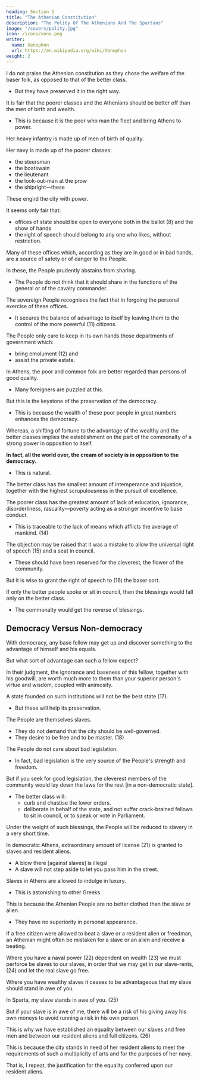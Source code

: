 ```yaml
---
heading: Section 1
title: "The Athenian Constitution"
description: "The Polity Of The Athenians And The Spartans"
image: "/covers/polity.jpg"
icon: /icons/xeno.png
writer:
  name: Xenophon
  url: https://en.wikipedia.org/wiki/Xenophon
weight: 2
---
```




I do not praise the Athenian constitution as they chose the welfare of the baser folk, as opposed to that of the better class. 
- But they have preserved it in the right way. 

<!-- Those other transactions in connection with it, which are looked upon as blunders by 
The rest of the Hellenic world sees 
, are the reverse. -->

It is fair that the poorer classes and the Athenians should be better off than the men of birth and wealth.
- This is because it is the poor who man the fleet and bring Athens to power. 



Her heavy infantry is made up of men of birth of quality. 

Her navy is made up of the poorer classes:
- the steersman
- the boatswain
- the lieutenant
- the look-out-man at the prow
- the shipright—these 

These engird the city with power.

It seems only fair that:
- offices of state should be open to everyone both in the ballot (8) and the show of hands
- the right of speech should belong to any one who likes, without restriction.

Many of these offices which, according as they are in good or in bad hands, are a source of safety or of danger to the People.

In these, the People prudently abstains from sharing. 
- The People do not think that it should share in the functions of the general or of the cavalry commander.

The sovereign People recognises the fact that in forgoing the personal exercise of these offices. 
- It secures the balance of advantage to itself by leaving them to the control of the more powerful (11) citizens. 

The People only care to keep in its own hands those departments of government which:
- bring emolument (12) and
- assist the private estate.


In Athens, the poor and common folk are better regarded than persons of good quality. 
- Many foreigners are puzzled at this.

But this is the keystone of the preservation of the democracy. 
- This is because the wealth of these poor people in great numbers enhances the democracy. 

Whereas, a shifting of fortune to the advantage of the wealthy and the better classes implies the establishment on the part of the commonalty of a strong power in opposition to itself.

**In fact, all the world over, the cream of society is in opposition to the democracy.** 
- This is natural.

The better class has the smallest amount of intemperance and injustice, together with the highest scrupulousness in the pursuit of excellence.

The poorer class has the greatest amount of lack of education, ignorance, disorderliness, rascality—poverty acting as a stronger incentive to base conduct.
- This is traceable to the lack of means which afflicts the average of mankind. (14)


The objection may be raised that it was a mistake to allow the universal right of speech (15) and a seat in council.
- These should have been reserved for the cleverest, the flower of the community. 

But it is wise to grant the right of speech to (16) the baser sort.

If only the better people spoke or sit in council, then the blessings would fall only on the better class. 
- The commonalty would get the reverse of blessings. 


## Democracy Versus Non-democracy

With democracy, any base fellow may get up and discover something to the advantage of himself and his equals. 

But what sort of advantage can such a fellow expect?

In their judgment, the ignorance and baseness of this fellow, together with his goodwill, are worth much more to them than your superior person's virtue and wisdom, coupled with animosity.

A state founded on such institutions will not be the best state (17).
- But these will help its preservation. 

The People are themselves slaves.
- They do not demand that the city should be well-governed. 
- They desire to be free and to be master. (18) 

The People do not care about bad legislation.
- In fact, bad legislation is the very source of the People's strength and freedom.


But if you seek for good legislation, the cleverest members of the community would lay down the laws for the rest [in a non-democratic state].
- The better class will:
  - curb and chastise the lower orders.
  - deliberate in behalf of the state, and not suffer crack-brained fellows to sit in council, or to speak or vote in Parliament.

Under the weight of such blessings, the People will be reduced to slavery in a very short time.


In democratic Athens, extraordinary amount of license (21) is granted to slaves and resident aliens.
- A blow there [against slaves] is illegal
- A slave will not step aside to let you pass him in the street.

Slaves in Athens are allowed to indulge in luxury. 
- This is astonishing to other Greeks.

<!-- I will explain the reason of this peculiar custom. -->

This is because the Athenian People are no better clothed than the slave or alien.
- They have no superiority in personal appearance. 

If a free citizen were allowed to beat a slave or a resident alien or freedman, an Athenian might often be mistaken for a slave or an alien and receive a beating.



 <!-- be found , this too, it can be shown, is done of set purpose.  -->

Where you have a naval power (22) dependent on wealth (23) we must perforce be slaves to our slaves, in order that we may get in our slave-rents, (24) and let the real slave go free. 

Where you have wealthy slaves it ceases to be advantageous that my slave should stand in awe of you.

In Sparta, my slave stands in awe of you. (25) 

But if your slave is in awe of me, there will be a risk of his giving away his own moneys to avoid running a risk in his own person. 

This is why we have established an equality between our slaves and free men and between our resident aliens and full citizens. (26)

This is because the city stands in need of her resident aliens to meet the requirements of such a multiplicity of arts and for the purposes of her navy.

That is, I repeat, the justification for the equality conferred upon our resident aliens.

